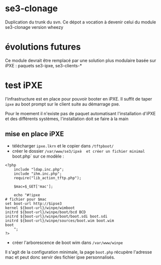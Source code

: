 # se3-clonage

Duplication du trunk du svn. Ce dépot a vocation à devenir celui du module se3-clonage version wheezy

# évolutions futures

Ce module devrait être remplacé par une solution plus modulaire basée sur iPXE : paquets se3-ipxe, se3-clients-*

# test iPXE

l'infrastructure est en place pour pouvoir booter en iPXE. Il suffit de taper `ipxe` au boot prompt sur le client suite au démarrage pxe.

Pour le moement il n'existe pas de paquet automatisant l'installation d'iPXE et des différents systèmes, l'installation doit se faire à la main

## mise en place iPXE

* télécharger `ipxe.lkrn` et le copier dans `/tftpboot/`
* créer le dossier `/var/www/se3/ipxè  et créer un fichier minimal `boot.php` sur ce modèle : 
```
<?php
    include "ldap.inc.php";
    include "ihm.inc.php";
    require("lib_action_tftp.php");
  
    $mac=$_GET['mac'];
   
    echo "#!ipxe
# fichier pour $mac
set boot-url http://$ipse3
kernel ${boot-url}/winpe/wimboot
initrd ${boot-url}/winpe/boot/bcd BCD
initrd ${boot-url}/winpe/boot/boot.sdi boot.sdi
initrd ${boot-url}/winpe/sources/boot.wim boot.wim
boot
    "; 
?>
```
* créer l'arborescence de boot wim dans `/var/www/winpe`

Il s'agit de la configuration minimale, la page `boot.php` récupère l'adresse mac et peut donc servir des fichier ipxe personnalisés.
